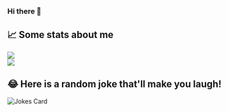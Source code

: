 ### Hi there 👋

<!--
**EmmaPavelak/EmmaPavelak** is a ✨ _special_ ✨ repository because its `README.md` (this file) appears on your GitHub profile.

Here are some ideas to get you started:

- 🔭 I’m currently working on ...
- 🌱 I’m currently learning ...
- 👯 I’m looking to collaborate on ...
- 🤔 I’m looking for help with ...
- 💬 Ask me about ...
- 📫 How to reach me: ...
- 😄 Pronouns: ...
- ⚡ Fun fact: ...
-->

## 📈 Some stats about me
<!-- Most used langages -->
<a href="https://github-readme-stats.vercel.app/api/top-langs/?username=EmmaPavelak">
  <img align="center" src="https://github-readme-stats.vercel.app/api/top-langs/?username=EmmaPavelak&theme=github_dark&langs_count=8&hide=css,scss,html&layout=compact%22%3E">
</a>
<br />

<!-- Github stats -->
<a href="https://github-readme-stats.vercel.app/api?username=EmmaPavelak">
  <img align="center" src="https://github-readme-stats.vercel.app/api?username=EmmaPavelak&theme=tokyonight&include_all_commits=true&show_icons=true&hide=contribs,stars&border_color=2e4058%22%3E">
</a>
<br />

## 😂 Here is a random joke that'll make you laugh!
![Jokes Card](https://readme-jokes.vercel.app/api)
